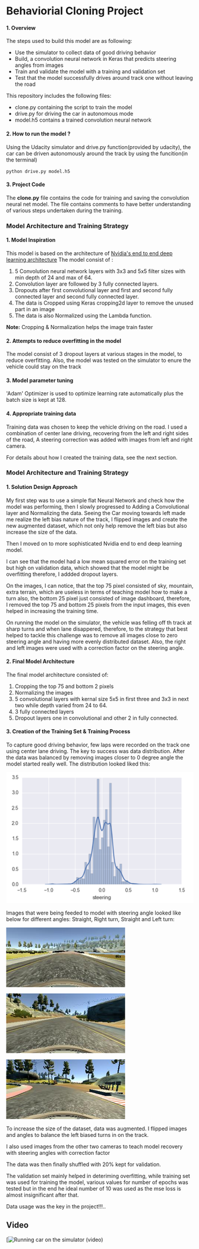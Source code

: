 # Behaviorial Cloning Project

[//]: # (Image References)

[image1]: ./examples/distribution.png
[image2]: ./examples/center_2016_12_01_13_32_45_578.jpg
[image3]: ./examples/center_2016_12_01_13_33_15_644_rightturn.jpg
[image4]: ./examples/center_2016_12_01_13_31_13_584_leftturn.jpg


#### 1. Overview

The steps used to build this model are as following:
* Use the simulator to collect data of good driving behavior
* Build, a convolution neural network in Keras that predicts steering angles from images
* Train and validate the model with a training and validation set
* Test that the model successfully drives around track one without leaving the road


This  repository includes the following files:
* clone.py containing the script to train the model
* drive.py for driving the car in autonomous mode
* model.h5 contains a trained convolution neural network

#### 2.  How to run the model ?
Using the Udacity simulator and drive.py function(provided by udacity), the car can be driven autonomously around the track by using the funcition(in the terminal)

```
python drive.py model.h5
```
#### 3. Project Code

The **clone.py** file contains the code for training and saving the convolution neural net model. The file contains comments to have better understanding of various steps undertaken during the training.

### Model Architecture and Training Strategy

#### 1. Model Inspiration

This model is based on the architecture of [Nvidia's end to end deep learning architecture](http://images.nvidia.com/content/tegra/automotive/images/2016/solutions/pdf/end-to-end-dl-using-px.pdf) 
The model consist of :
1. 5 Convolution neural network layers with 3x3 and 5x5 filter sizes with min depth of 24 and max of 64.
2. Convolution layer are followed by 3 fully connected layers. 
3. Dropouts after first convolutional layer and first and second fully connected layer and second fully connected layer.
4. The data is Cropped using Keras cropping2d layer to remove the unused part in an image
5. The data is also Normalized using the Lambda function.

**Note:** Cropping & Normalization helps the image train faster

#### 2. Attempts to reduce overfitting in the model

The model consist of 3 dropout layers at various stages in the model, to reduce overfitting. Also, the model was tested on the simulator to enure the vehicle could stay on the track

#### 3. Model parameter tuning

'Adam' Optimizer is used to optimize learning rate automatically plus the batch size is kept at 128.

#### 4. Appropriate training data

Training data was chosen to keep the vehicle driving on the road. I used a combination of center lane driving, recovering from the left and right sides of the road, A steering correction was added with images from left and right camera.

For details about how I created the training data, see the next section. 

### Model Architecture and Training Strategy

#### 1. Solution Design Approach

My first step was to use a simple flat Neural Network and check how the model was performing, then I slowly progressed to Adding a Convolutional layer and Normalizing the data. Seeing the Car moving towards left made me realize the left bias nature of the track, I flipped images and create the new augmented dataset, which not only help remove the left bias but also increase the size of the data.

Then I moved on to more sophisticated Nvidia end to end deep learning model.

I can see that the model had a low mean squared error on the training set but high on validation data, which showed that the model might be overfitting therefore, I addded dropout layers.

On the images, I can notice, that the top 75 pixel consisted of sky, mountain, extra terrain, which are useless in terms of teaching model how to make a turn also, the bottom 25 pixel just consisted of image dashboard, therefore, I removed the top 75 and bottom 25 pixels from the input images, this even helped in increasing the training time.

On running the model on the simulator, the vehicle was felling off th track at sharp turns and when lane disappered, therefore, to the strategy that best helped to tackle this challenge was to remove all images close to zero steering angle and having more evenly distributed dataset. Also, the right and left images were used with a correction factor on the steering angle.

#### 2. Final Model Architecture

The final model architecture consisted of:
1. Cropping the top 75 and bottom 2 pixels
2. Normalizing the images
3. 5 convolutional layers with kernal size 5x5 in first three and 3x3 in next two while depth varied from 24 to 64.
4. 3 fully connected layers
5. Dropout layers one in convolutional and other 2 in fully connected.

#### 3. Creation of the Training Set & Training Process

To capture good driving behavior, few laps were recorded on the track one using center lane driving. The key to success was data distribution. After the data was balanced by removing images closer to 0 degree angle the model started really well. The distribution looked liked this:

![alt text][image1]

Images that were being feeded to model with steering angle looked like below for different angles: Straight, Right turn, Straight and Left turn:


![alt text][image2] 

![alt text][image3] 

![alt text][image4]

To increase the size of the dataset, data was augmented. I flipped images and angles to balance the left biased turns in on the track.

I also used images from the other two cameras to teach model recovery with steering angles with correction factor 

The data was then finally shuffled with 20% kept for validation.

The validation set mainly helped in deteriming overfitting, while training set was used for training the model, various values for number of epochs was tested but in the end he ideal number of 10 was used as the mse loss is almost insignificant after that. 

Data usage was the key in the project!!!..

## Video

[![Running car on the simulator (video)](https://youtu.be/22hXmoYl1YU)


